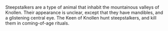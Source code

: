 Steepstalkers are a type of animal that inhabit the mountainous valleys of Knollen. Their appearance is unclear, except that they have mandibles, and a glistening central eye. The Keen of Knollen hunt steepstalkers, and kill them in coming-of-age rituals.

